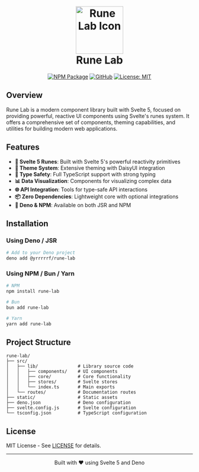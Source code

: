 # <div align="center">
<h1 align="center">
  <img src="https://raw.githubusercontent.com/Yrrrrrf/prism-py/main/static/rune.png" alt="Rune Lab Icon" width="128" height="128" description="Some rune that represents the Svelte rune system">
  <div align="center">Rune Lab</div>
</h1>

<div align="center">


<!-- [![JSR](https://jsr.io/badges/@yrrrrrf/rune-lab)](https://jsr.io/@yrrrrrf/rune-lab) -->
[![NPM Package](https://img.shields.io/npm/v/rune-lab.svg)](https://www.npmjs.com/package/rune-lab)
[![GitHub](https://img.shields.io/badge/GitHub-Yrrrrrf%2Frune--lab-blue)](https://github.com/Yrrrrrf/rune-lab)
[![License: MIT](https://img.shields.io/badge/License-MIT-yellow.svg)](https://choosealicense.com/licenses/mit/)

</div>

## Overview

Rune Lab is a modern component library built with Svelte 5, focused on providing powerful, reactive UI components using Svelte's runes system. It offers a comprehensive set of components, theming capabilities, and utilities for building modern web applications.

## Features

- **🧪 Svelte 5 Runes**: Built with Svelte 5's powerful reactivity primitives
- **🎨 Theme System**: Extensive theming with DaisyUI integration
- **🔄 Type Safety**: Full TypeScript support with strong typing
- **📊 Data Visualization**: Components for visualizing complex data
- **🌐 API Integration**: Tools for type-safe API interactions
- **📦 Zero Dependencies**: Lightweight core with optional integrations
- **🦕 Deno & NPM**: Available on both JSR and NPM

## Installation

### Using Deno / JSR

```bash
# Add to your Deno project
deno add @yrrrrrf/rune-lab
```

### Using NPM / Bun / Yarn

```bash
# NPM
npm install rune-lab

# Bun
bun add rune-lab

# Yarn
yarn add rune-lab
```

## Project Structure

```
rune-lab/
├── src/
│   ├── lib/               # Library source code
│   │   ├── components/    # UI components
│   │   ├── core/          # Core functionality
│   │   ├── stores/        # Svelte stores
│   │   └── index.ts       # Main exports
│   └── routes/            # Documentation routes
├── static/                # Static assets
├── deno.json              # Deno configuration
├── svelte.config.js       # Svelte configuration
└── tsconfig.json          # TypeScript configuration
```

## License

MIT License - See [LICENSE](LICENSE) for details.

---

<div align="center">
  Built with ❤️ using Svelte 5 and Deno
</div>
